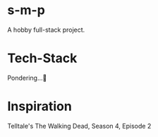 # s-m-p
A hobby full-stack project.

# Tech-Stack
Pondering...🌃

# Inspiration
Telltale's The Walking Dead, Season 4, Episode 2
